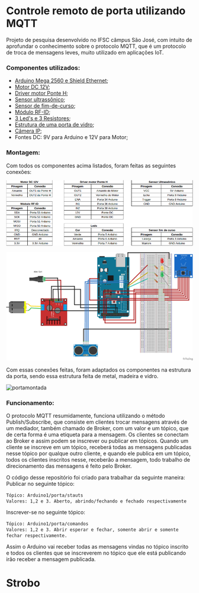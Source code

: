 # Controle remoto de porta utilizando MQTT

Projeto de pesquisa desenvolvido no IFSC câmpus São José, com intuito de aprofundar o conhecimento sobre o protocolo MQTT, que é um protocolo de troca de mensagens leves, muito utilizado em aplicações IoT.

### Componentes utilizados:

- [Arduino Mega 2560 e Shield Ethernet](./img/arduinomega.png);
- [Motor DC 12V](./img/motor.png);
- [Driver motor Ponte H](./img/ponteh.png);
- [Sensor ultrassônico](./img/ultra.png);
- [Sensor de fim-de-curso](./img/curso.png);
- [Módulo RF-ID](./img/rfid.png);
- [3 Led's e 3 Resistores](./img/leds.png); 
- [Estrutura de uma porta de vidro](./img/estrutura.png);
- [Câmera IP](./img/camera.png);
- Fontes DC: 9V para Arduino e 12V para Motor;
  
### Montagem:

Com todos os componentes acima listados, foram feitas as seguintes conexões:

![conexoes](./img/conexoes.png)

![conexoes](./img/esquematico.png)

Com essas conexões feitas, foram adaptados os componentes na estrutura da porta, sendo essa estrutura feita de metal, madeira e vidro. 

![portamontada](./img/porta2.png)

### Funcionamento:

O protocolo MQTT resumidamente, funciona utilizando o método Publish/Subscribe, que consiste em clientes trocar mensagens através de um mediador, também chamado de Broker, com um valor e um tópico, que de certa forma é uma etiqueta para a mensagem. Os clientes se conectam ao Broker e assim podem se inscrever ou publicar em tópicos. Quando um cliente se inscreve em um tópico, receberá todas as mensagens publicadas nesse tópico por qualque outro cliente, e quando ele publica em um tópico, todos os clientes inscritos nesse, receberão a mensagem, todo trabalho de direcionamento das mensagens é feito pelo Broker.

O código desse repositório foi criado para trabalhar da seguinte maneira:
Publicar no seguinte tópico:
    
    Tópico: Arduino1/porta/stauts
    Valores: 1,2 e 3. Aberto, abrindo/fechando e fechado respectivamente
    
Inscrever-se no seguinte tópico:
    
    Tópico: Arduino1/porta/comandos
    Valores: 1,2 e 3. Abrir esperar e fechar, somente abrir e somente fechar respectivamente.
    
Assim o Arduino vai receber todas as mensagens vindas no tópico inscrito e todos os clientes que se inscreverem no tópico que ele está publicando irão receber a mensagem publicada.
# Strobo
